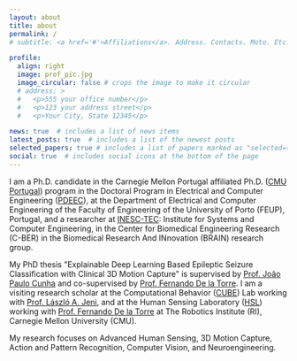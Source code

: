 ```yaml
---
layout: about
title: about
permalink: /
# subtitle: <a href='#'>Affiliations</a>. Address. Contacts. Moto. Etc.

profile:
  align: right
  image: prof_pic.jpg
  image_circular: false # crops the image to make it circular
  # address: >
  #   <p>555 your office number</p>
  #   <p>123 your address street</p>
  #   <p>Your City, State 12345</p>

news: true  # includes a list of news items
latest_posts: true  # includes a list of the newest posts
selected_papers: true # includes a list of papers marked as "selected={true}"
social: true  # includes social icons at the bottom of the page
---
```


I am a Ph.D. candidate in the Carnegie Mellon Portugal affiliated Ph.D. ([CMU Portugal](https://www.cmuportugal.org/)) program in the Doctoral Program in Electrical and Computer Engineering ([PDEEC](https://sigarra.up.pt/feup/en/cur_geral.cur_view?pv_curso_id=682)), at the Department of Electrical and Computer Engineering of the Faculty of Engineering of the University of Porto (FEUP), Portugal, and a researcher at [INESC-TEC](http://www.inesctec.pt/): Institute for Systems and Computer Engineering, in the Center for Biomedical Engineering Research (C-BER) in the Biomedical Research And INnovation (BRAIN) research group. 

My PhD thesis "Explainable Deep Learning Based Epileptic Seizure Classification with Clinical 3D Motion Capture" is supervised by [Prof. João Paulo Cunha](https://www.inesctec.pt/en/people/joao-paulo-cunha) and co-supervised by [Prof. Fernando De la Torre](https://www.cs.cmu.edu/~ftorre/). I am a visiting research scholar at the Computational Behavior ([CUBE](https://www.ri.cmu.edu/robotics-groups/computational-behavior-cube-lab/)) Lab working with [Prof. László A. Jeni](https://www.laszlojeni.com/), and at the Human Sensing Laboratory ([HSL](http://www.humansensing.cs.cmu.edu/home)) working with [Prof. Fernando De la Torre](https://www.cs.cmu.edu/~ftorre/) at The Robotics Institute (RI), Carnegie Mellon University (CMU). 

My research focuses on Advanced Human Sensing, 3D Motion Capture, Action and Pattern Recognition, Computer Vision, and Neuroengineering.

<!-- I have earned an MSc degree with honours in Biomedical Engineering (2018) from the Technical University of Denmark (DTU), where I worked on my master thesis entitled "Hybrid Motor Imaginary Brain Computer Interface and Virtual Reality based system for neurorehabilitation of stroke patients, employing deep learning classification"  supervised by [Sadasivan Puthusserypady](https://www.dtu.dk/english/Person/cwis?id=58827&tab=1&entity=profile) and co-supervised by [John Paulin Hansen](https://scholar.google.com/citations?user=-D8JZiMAAAAJ&hl=da), and [Helle K. Iversen](https://scholar.google.com/citations?user=m6OT83wAAAAJ&hl=en).
I also earned a BSc (2016), and an MSc with highest honours (2020) in Mechatronics Engineering from Budapest University of Technology and Economics (BUTE). -->



<!-- Write your biography here. Tell the world about yourself. Link to your favorite [subreddit](http://reddit.com). You can put a picture in, too. The code is already in, just name your picture `prof_pic.jpg` and put it in the `img/` folder.

Put your address / P.O. box / other info right below your picture. You can also disable any of these elements by editing `profile` property of the YAML header of your `_pages/about.md`. Edit `_bibliography/papers.bib` and Jekyll will render your [publications page](/al-folio/publications/) automatically.

Link to your social media connections, too. This theme is set up to use [Font Awesome icons](http://fortawesome.github.io/Font-Awesome/) and [Academicons](https://jpswalsh.github.io/academicons/), like the ones below. Add your Facebook, Twitter, LinkedIn, Google Scholar, or just disable all of them. -->
